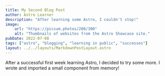```yaml
---
title: My Second Blog Post
author: Astro Learner
description: "After learning some Astro, I couldn't stop!"
image: 
    url: "https://picsum.photos/200/300"
    alt: "Thumbnails of websites from the Astro Showcase site."
pubDate: 2022-07-08
tags: ["astro", "blogging", "learning in public", "successes"]
layout: ../../layouts/MarkdownPostLayout.astro
---
```

After a successful first week learning Astro, I decided to try some more. I wrote and imported a small component from memory!